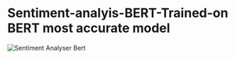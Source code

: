 # Sentiment-analyis-BERT-Trained-on BERT most accurate model

![Sentiment Analyser Bert](https://user-images.githubusercontent.com/61107453/131851931-09faa8cd-647d-47f6-aa34-d40875d4fa39.gif)
